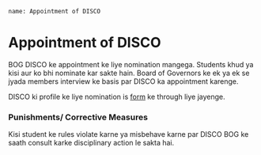 ```ngMeta
name: Appointment of DISCO
```

# Appointment of DISCO

BOG DISCO ke appointment ke liye nomination mangega. Students khud ya kisi aur ko bhi nominate kar sakte hain. Board of Governors ke ek ya ek se jyada members interview ke basis par DISCO ka appointment karenge.

DISCO ki profile ke liye nomination is [form](https://goo.gl/forms/NAAbfURpuHd1oe923) ke through liye jayenge. 

### Punishments/ Corrective Measures

Kisi student ke rules violate karne ya misbehave karne par DISCO BOG ke saath consult karke disciplinary action le sakta hai.
